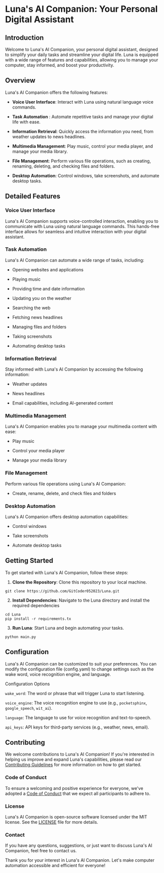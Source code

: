 # Luna's AI Companion: Your Personal Digital Assistant

## Introduction

Welcome to Luna's AI Companion, your personal digital assistant, designed to simplify your daily tasks and streamline your digital life. Luna is equipped with a wide range of features and capabilities, allowing you to manage your computer, stay informed, and boost your productivity.

## Overview
Luna's AI Companion offers the following features:

- **Voice User Interface**: Interact with Luna using natural language voice commands.

- **Task Automation** : Automate repetitive tasks and manage your digital life with ease.

- **Information Retrieval**: Quickly access the information you need, from weather updates to news headlines.

- **Multimedia Management**: Play music, control your media player, and manage your media library.

- **File Management**: Perform various file operations, such as creating, renaming, deleting, and checking files and folders.

- **Desktop Automation**: Control windows, take screenshots, and automate desktop tasks.

## Detailed Features

### Voice User Interface

Luna's AI Companion supports voice-controlled interaction, enabling you to communicate with Luna using natural language commands. This hands-free interface allows for seamless and intuitive interaction with your digital assistant.

### Task Automation

Luna's AI Companion can automate a wide range of tasks, including:

- Opening websites and applications

- Playing music

- Providing time and date information

- Updating you on the weather

- Searching the web

- Fetching news headlines

- Managing files and folders

- Taking screenshots

- Automating desktop tasks

### Information Retrieval

Stay informed with Luna's AI Companion by accessing the following information:

- Weather updates

- News headlines

- Email capabilities, including AI-generated content

### Multimedia Management

Luna's AI Companion enables you to manage your multimedia content with ease:

- Play music

- Control your media player

- Manage your media library

### File Management

Perform various file operations using Luna's AI Companion:

- Create, rename, delete, and check files and folders

### Desktop Automation

Luna's AI Companion offers desktop automation capabilities:

- Control windows

- Take screenshots

- Automate desktop tasks

## Getting Started

To get started with Luna's AI Companion, follow these steps:

  
1. **Clone the Repository**: Clone this repository to your local machine.
```
git clone https://github.com/GitCoder052023/Luna.git
```

2. **Install Dependencies**: Navigate to the Luna directory and install the required dependencies
```
cd Luna
pip install -r requirements.tx
```

3. **Run Luna**: Start Luna and begin automating your tasks.

```
python main.py
```

## Configuration

Luna's AI Companion can be customized to suit your preferences. You can modify the configuration file (config.yaml) to change settings such as the wake word, voice recognition engine, and language.

  

Configuration Options

`wake_word`: The word or phrase that will trigger Luna to start listening.

`voice_engine`: The voice recognition engine to use (e.g., `pocketsphinx`, `google_speech`, `wit_ai`).

`language`: The language to use for voice recognition and text-to-speech.

`api_keys`: API keys for third-party services (e.g., weather, news, email).

## Contributing

We welcome contributions to Luna's AI Companion! If you're interested in helping us improve and expand Luna's capabilities, please read our [Contributing Guidelines](CONTRIBUTING.md) for more information on how to get started.

### Code of Conduct

To ensure a welcoming and positive experience for everyone, we've adopted a [Code of Conduct](CODE_OF_CONDUCT.md) that we expect all participants to adhere to.

### License

Luna's AI Companion is open-source software licensed under the MIT license. See the [LICENSE](LICENSE) file for more details.

### Contact

If you have any questions, suggestions, or just want to discuss Luna's AI Companion, feel free to contact us.

Thank you for your interest in Luna's AI Companion. Let's make computer automation accessible and efficient for everyone!